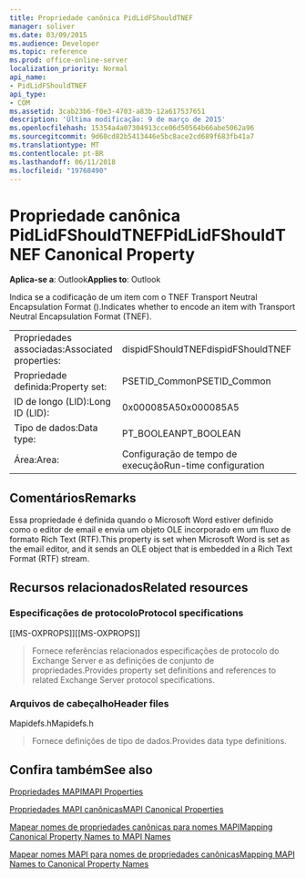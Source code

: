 ```yaml
---
title: Propriedade canônica PidLidFShouldTNEF
manager: soliver
ms.date: 03/09/2015
ms.audience: Developer
ms.topic: reference
ms.prod: office-online-server
localization_priority: Normal
api_name:
- PidLidFShouldTNEF
api_type:
- COM
ms.assetid: 3cab23b6-f0e3-4703-a83b-12a617537651
description: 'Última modificação: 9 de março de 2015'
ms.openlocfilehash: 15354a4a07304913cce06d50564b66abe5062a96
ms.sourcegitcommit: 9d60cd82b5413446e5bc8ace2cd689f683fb41a7
ms.translationtype: MT
ms.contentlocale: pt-BR
ms.lasthandoff: 06/11/2018
ms.locfileid: "19768490"
---
```

# <a name="pidlidfshouldtnef-canonical-property"></a><span data-ttu-id="9df1e-103">Propriedade canônica PidLidFShouldTNEF</span><span class="sxs-lookup"><span data-stu-id="9df1e-103">PidLidFShouldTNEF Canonical Property</span></span>

  
  
<span data-ttu-id="9df1e-104">**Aplica-se a**: Outlook</span><span class="sxs-lookup"><span data-stu-id="9df1e-104">**Applies to**: Outlook</span></span> 
  
<span data-ttu-id="9df1e-105">Indica se a codificação de um item com o TNEF Transport Neutral Encapsulation Format ().</span><span class="sxs-lookup"><span data-stu-id="9df1e-105">Indicates whether to encode an item with Transport Neutral Encapsulation Format (TNEF).</span></span> 
  
|||
|:-----|:-----|
|<span data-ttu-id="9df1e-106">Propriedades associadas:</span><span class="sxs-lookup"><span data-stu-id="9df1e-106">Associated properties:</span></span>  <br/> |<span data-ttu-id="9df1e-107">dispidFShouldTNEF</span><span class="sxs-lookup"><span data-stu-id="9df1e-107">dispidFShouldTNEF</span></span>  <br/> |
|<span data-ttu-id="9df1e-108">Propriedade definida:</span><span class="sxs-lookup"><span data-stu-id="9df1e-108">Property set:</span></span>  <br/> |<span data-ttu-id="9df1e-109">PSETID_Common</span><span class="sxs-lookup"><span data-stu-id="9df1e-109">PSETID_Common</span></span>  <br/> |
|<span data-ttu-id="9df1e-110">ID de longo (LID):</span><span class="sxs-lookup"><span data-stu-id="9df1e-110">Long ID (LID):</span></span>  <br/> |<span data-ttu-id="9df1e-111">0x000085A5</span><span class="sxs-lookup"><span data-stu-id="9df1e-111">0x000085A5</span></span>  <br/> |
|<span data-ttu-id="9df1e-112">Tipo de dados:</span><span class="sxs-lookup"><span data-stu-id="9df1e-112">Data type:</span></span>  <br/> |<span data-ttu-id="9df1e-113">PT_BOOLEAN</span><span class="sxs-lookup"><span data-stu-id="9df1e-113">PT_BOOLEAN</span></span>  <br/> |
|<span data-ttu-id="9df1e-114">Área:</span><span class="sxs-lookup"><span data-stu-id="9df1e-114">Area:</span></span>  <br/> |<span data-ttu-id="9df1e-115">Configuração de tempo de execução</span><span class="sxs-lookup"><span data-stu-id="9df1e-115">Run-time configuration</span></span>  <br/> |
   
## <a name="remarks"></a><span data-ttu-id="9df1e-116">Comentários</span><span class="sxs-lookup"><span data-stu-id="9df1e-116">Remarks</span></span>

<span data-ttu-id="9df1e-117">Essa propriedade é definida quando o Microsoft Word estiver definido como o editor de email e envia um objeto OLE incorporado em um fluxo de formato Rich Text (RTF).</span><span class="sxs-lookup"><span data-stu-id="9df1e-117">This property is set when Microsoft Word is set as the email editor, and it sends an OLE object that is embedded in a Rich Text Format (RTF) stream.</span></span>
  
## <a name="related-resources"></a><span data-ttu-id="9df1e-118">Recursos relacionados</span><span class="sxs-lookup"><span data-stu-id="9df1e-118">Related resources</span></span>

### <a name="protocol-specifications"></a><span data-ttu-id="9df1e-119">Especificações de protocolo</span><span class="sxs-lookup"><span data-stu-id="9df1e-119">Protocol specifications</span></span>

<span data-ttu-id="9df1e-120">[[MS-OXPROPS]]</span><span class="sxs-lookup"><span data-stu-id="9df1e-120">[[MS-OXPROPS]]</span></span> 
  
> <span data-ttu-id="9df1e-121">Fornece referências relacionados especificações de protocolo do Exchange Server e as definições de conjunto de propriedades.</span><span class="sxs-lookup"><span data-stu-id="9df1e-121">Provides property set definitions and references to related Exchange Server protocol specifications.</span></span>
    
### <a name="header-files"></a><span data-ttu-id="9df1e-122">Arquivos de cabeçalho</span><span class="sxs-lookup"><span data-stu-id="9df1e-122">Header files</span></span>

<span data-ttu-id="9df1e-123">Mapidefs.h</span><span class="sxs-lookup"><span data-stu-id="9df1e-123">Mapidefs.h</span></span>
  
> <span data-ttu-id="9df1e-124">Fornece definições de tipo de dados.</span><span class="sxs-lookup"><span data-stu-id="9df1e-124">Provides data type definitions.</span></span>
    
## <a name="see-also"></a><span data-ttu-id="9df1e-125">Confira também</span><span class="sxs-lookup"><span data-stu-id="9df1e-125">See also</span></span>



[<span data-ttu-id="9df1e-126">Propriedades MAPI</span><span class="sxs-lookup"><span data-stu-id="9df1e-126">MAPI Properties</span></span>](mapi-properties.md)
  
[<span data-ttu-id="9df1e-127">Propriedades MAPI canônicas</span><span class="sxs-lookup"><span data-stu-id="9df1e-127">MAPI Canonical Properties</span></span>](mapi-canonical-properties.md)
  
[<span data-ttu-id="9df1e-128">Mapear nomes de propriedades canônicas para nomes MAPI</span><span class="sxs-lookup"><span data-stu-id="9df1e-128">Mapping Canonical Property Names to MAPI Names</span></span>](mapping-canonical-property-names-to-mapi-names.md)
  
[<span data-ttu-id="9df1e-129">Mapear nomes MAPI para nomes de propriedades canônicas</span><span class="sxs-lookup"><span data-stu-id="9df1e-129">Mapping MAPI Names to Canonical Property Names</span></span>](mapping-mapi-names-to-canonical-property-names.md)

